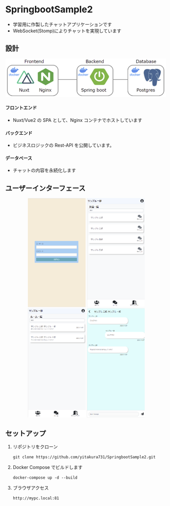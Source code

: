 # SpringbootSample2

- 学習用に作製したチャットアプリケーションです
- WebSocket(Stomp)によりチャットを実現しています

## 設計

<img src="Document/image/architect.png" height="120px" width="500px">

#### フロントエンド

- Nuxt/Vue2 の SPA として、Nginx コンテナでホストしています

#### バックエンド

- ビジネスロジックの Rest-API を公開しています。

#### データベース

- チャットの内容を永続化します

## ユーザーインターフェース

<div align="center">
  <img src="Document/image/login.png" height="340px" width="180px">
  <img src="Document/image/friend.png" height="340px" width="180px">
  <img src="Document/image/room.png" height="340px" width="180px">
  <img src="Document/image/chat.png" height="340px" width="180px">
</div>

## セットアップ

1. リポジトリをクローン

   ```
   git clone https://github.com/yitakura731/SpringbootSample2.git
   ```

1. Docker Compose でビルドします

   ```
   docker-compose up -d --build
   ```

1. ブラウザアクセス

   ```
   http://mypc.local:81
   ```
